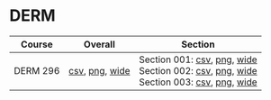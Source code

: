 # DERM

| Course | Overall | Section |
| ------ | ------- | ------- |
| DERM 296 | [csv](https://github.com/UCSD-Historical-Enrollment-Data/2025Spring/blob/main/overall/DERM%20296.csv), [png](https://raw.githubusercontent.com/UCSD-Historical-Enrollment-Data/2025Spring/main/plot_overall/DERM%20296.png), [wide](https://raw.githubusercontent.com/UCSD-Historical-Enrollment-Data/2025Spring/main/plot_overall_wide/DERM%20296.png) | Section 001: [csv](https://github.com/UCSD-Historical-Enrollment-Data/2025Spring/blob/main/section/DERM%20296_001.csv), [png](https://raw.githubusercontent.com/UCSD-Historical-Enrollment-Data/2025Spring/main/plot_section/DERM%20296_001.png), [wide](https://raw.githubusercontent.com/UCSD-Historical-Enrollment-Data/2025Spring/main/plot_section_wide/DERM%20296_001.png)<br>Section 002: [csv](https://github.com/UCSD-Historical-Enrollment-Data/2025Spring/blob/main/section/DERM%20296_002.csv), [png](https://raw.githubusercontent.com/UCSD-Historical-Enrollment-Data/2025Spring/main/plot_section/DERM%20296_002.png), [wide](https://raw.githubusercontent.com/UCSD-Historical-Enrollment-Data/2025Spring/main/plot_section_wide/DERM%20296_002.png)<br>Section 003: [csv](https://github.com/UCSD-Historical-Enrollment-Data/2025Spring/blob/main/section/DERM%20296_003.csv), [png](https://raw.githubusercontent.com/UCSD-Historical-Enrollment-Data/2025Spring/main/plot_section/DERM%20296_003.png), [wide](https://raw.githubusercontent.com/UCSD-Historical-Enrollment-Data/2025Spring/main/plot_section_wide/DERM%20296_003.png) |
